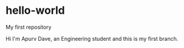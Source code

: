 # hello-world
My first repository

Hi
I'm Apurv Dave, an Engineering student and this is my first branch. 
